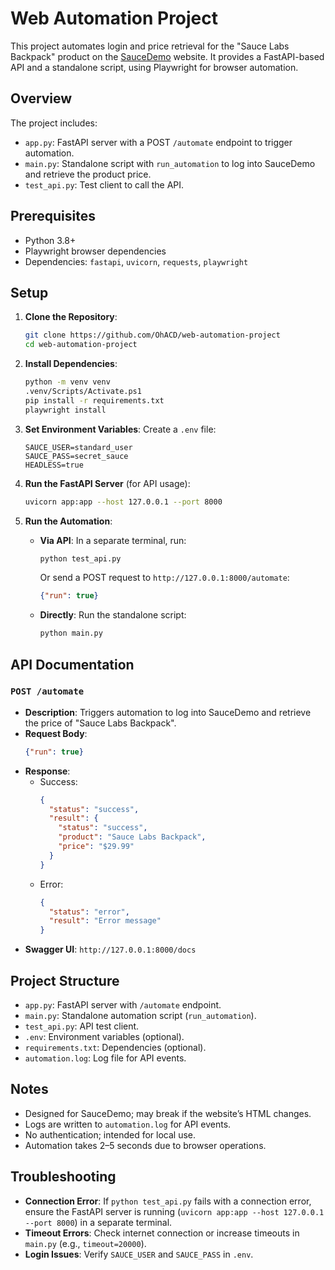 # Web Automation Project

This project automates login and price retrieval for the "Sauce Labs Backpack" product on the [SauceDemo](https://www.saucedemo.com/) website. It provides a FastAPI-based API and a standalone script, using Playwright for browser automation.

## Overview

The project includes:
- `app.py`: FastAPI server with a POST `/automate` endpoint to trigger automation.
- `main.py`: Standalone script with `run_automation` to log into SauceDemo and retrieve the product price.
- `test_api.py`: Test client to call the API.

## Prerequisites

- Python 3.8+
- Playwright browser dependencies
- Dependencies: `fastapi`, `uvicorn`, `requests`, `playwright`

## Setup

1. **Clone the Repository**:
   ```bash
   git clone https://github.com/OhACD/web-automation-project
   cd web-automation-project
   ```

2. **Install Dependencies**:
   ```bash
   python -m venv venv
   .venv/Scripts/Activate.ps1
   pip install -r requirements.txt
   playwright install
   ```

3. **Set Environment Variables**:
   Create a `.env` file:
   ```plaintext
   SAUCE_USER=standard_user
   SAUCE_PASS=secret_sauce
   HEADLESS=true
   ```

4. **Run the FastAPI Server** (for API usage):
   ```bash
   uvicorn app:app --host 127.0.0.1 --port 8000
   ```

5. **Run the Automation**:
   - **Via API**: In a separate terminal, run:
     ```bash
     python test_api.py
     ```
     Or send a POST request to `http://127.0.0.1:8000/automate`:
     ```json
     {"run": true}
     ```
   - **Directly**: Run the standalone script:
     ```bash
     python main.py
     ```

## API Documentation

### `POST /automate`

- **Description**: Triggers automation to log into SauceDemo and retrieve the price of "Sauce Labs Backpack".
- **Request Body**:
  ```json
  {"run": true}
  ```
- **Response**:
  - Success:
    ```json
    {
      "status": "success",
      "result": {
        "status": "success",
        "product": "Sauce Labs Backpack",
        "price": "$29.99"
      }
    }
    ```
  - Error:
    ```json
    {
      "status": "error",
      "result": "Error message"
    }
    ```
- **Swagger UI**: `http://127.0.0.1:8000/docs`

## Project Structure

- `app.py`: FastAPI server with `/automate` endpoint.
- `main.py`: Standalone automation script (`run_automation`).
- `test_api.py`: API test client.
- `.env`: Environment variables (optional).
- `requirements.txt`: Dependencies (optional).
- `automation.log`: Log file for API events.

## Notes

- Designed for SauceDemo; may break if the website’s HTML changes.
- Logs are written to `automation.log` for API events.
- No authentication; intended for local use.
- Automation takes 2–5 seconds due to browser operations.

## Troubleshooting

- **Connection Error**: If `python test_api.py` fails with a connection error, ensure the FastAPI server is running (`uvicorn app:app --host 127.0.0.1 --port 8000`) in a separate terminal.
- **Timeout Errors**: Check internet connection or increase timeouts in `main.py` (e.g., `timeout=20000`).
- **Login Issues**: Verify `SAUCE_USER` and `SAUCE_PASS` in `.env`.

